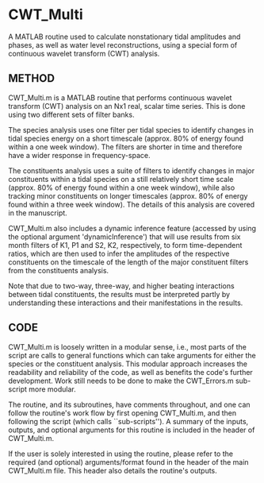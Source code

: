 # CWT_Multi
A MATLAB routine used to calculate nonstationary tidal amplitudes and phases, as well as water level reconstructions, using a special form of continuous wavelet transform (CWT) analysis.

## METHOD ##
CWT_Multi.m is a MATLAB routine that performs continuous wavelet
transform (CWT) analysis on an Nx1 real, scalar time series.
This is done using two different sets of filter banks.

The species analysis uses one filter per tidal species
to identify changes in tidal species energy on a short
timescale (approx. 80% of energy found within a one week window).
The filters are shorter in time and therefore have a wider
response in frequency-space.

The constituents analysis uses a suite of filters to identify changes
in major constituents within a tidal species on a still
relatively short time scale (approx. 80% of energy found within a
one week window), while also tracking minor constituents on longer
timescales (approx. 80% of energy found within a three week window).
The details of this analysis are covered in the manuscript.

CWT_Multi.m also includes a dynamic inference feature (accessed by using
the optional argument 'dynamicInference') that will use results from
six month filters of K1, P1 and S2, K2, respectively, to form
time-dependent ratios, which are then used to infer the amplitudes of
the respective constituents on the timescale of the length of the major
constituent filters from the constituents analysis.

Note that due to two-way, three-way, and higher beating interactions
between tidal constituents, the results must be interpreted partly
by understanding these interactions and their manifestations in the
results.

## CODE ##
CWT_Multi.m is loosely written in a modular sense, i.e., most parts of the script are calls
to general functions which can take arguments for either the species or
the constituent analysis.
This modular approach increases the readability and reliability of the code, as well
as benefits the code's further development.
Work still needs to be done to make the CWT_Errors.m sub-script
more modular.

The routine, and its subroutines, have comments throughout, and one
can follow the routine's work flow by first opening CWT_Multi.m,
and then following the script (which calls ``sub-scripts'').
A summary of the inputs, outputs, and optional arguments for
this routine is included in the header of CWT_Multi.m.

If the user is solely interested in using the routine, please refer
to the required (and optional) arguments/format found in the header
of the main CWT_Multi.m file.
This header also details the routine's outputs.



